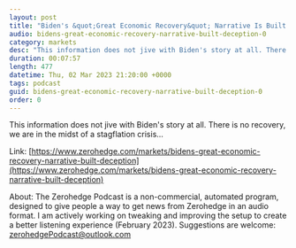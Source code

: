 ```yaml
---
layout: post
title: "Biden's &quot;Great Economic Recovery&quot; Narrative Is Built On Deception"
audio: bidens-great-economic-recovery-narrative-built-deception-0
category: markets
desc: "This information does not jive with Biden's story at all. There is no recovery, we are in the midst of a stagflation crisis..."
duration: 00:07:57
length: 477
datetime: Thu, 02 Mar 2023 21:20:00 +0000
tags: podcast
guid: bidens-great-economic-recovery-narrative-built-deception-0
order: 0
---
```

This information does not jive with Biden's story at all. There is no recovery, we are in the midst of a stagflation crisis...

Link: [https://www.zerohedge.com/markets/bidens-great-economic-recovery-narrative-built-deception](https://www.zerohedge.com/markets/bidens-great-economic-recovery-narrative-built-deception)

About: The Zerohedge Podcast is a non-commercial, automated program, designed to give people a way to get news from Zerohedge in an audio format.  I am actively working on tweaking and improving the setup to create a better listening experience (February 2023).  Suggestions are welcome: [zerohedgePodcast@outlook.com](mailto:zerohedgePodcast@outlook.com)